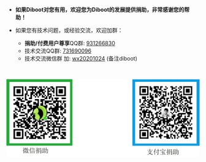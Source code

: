 * **如果Diboot对您有用，欢迎您为Diboot的发展提供捐助，非常感谢您的帮助！**

* 如果您有技术问题，或经验交流，欢迎加群：
    * **捐助/付费用户尊享**QQ群: [931266830]()
    * 技术交流QQ群: [731690096]() 
    * 技术交流微信群 加: [wx20201024]() (备注diboot)
    
<br>

![捐助二维码](./donate.jpg)
